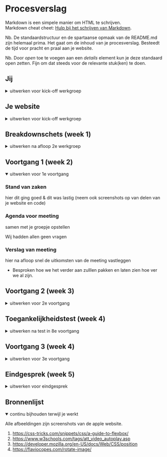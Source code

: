 # Procesverslag
Markdown is een simpele manier om HTML te schrijven.  
Markdown cheat cheet: [Hulp bij het schrijven van Markdown](https://github.com/adam-p/markdown-here/wiki/Markdown-Cheatsheet).

Nb. De standaardstructuur en de spartaanse opmaak van de README.md zijn helemaal prima. Het gaat om de inhoud van je procesverslag. Besteedt de tijd voor pracht en praal aan je website.

Nb. Door *open* toe te voegen aan een *details* element kun je deze standaard open zetten. Fijn om dat steeds voor de relevante stuk(ken) te doen.





## Jij

<details>
<summary>uitwerken voor kick-off werkgroep</summary>

### Auteur:
Yousri Bouzaien (500731321)

#### Je startniveau:
Rood

#### Je focus:
Responsive (kies uit responsive óf surface plane)

</details>





## Je website

<details>
<summary>uitwerken voor kick-off werkgroep</summary>

### Je opdracht:
https://www.apple.com/

#### Screenshot(s) van de eerste pagina (small screen):
Home
<img src="images/home.png" width="375px" alt="omschrijving van de pagina">

#### Screenshot(s) van de tweede pagina (small screen):
iPhone
<img src="images/iphone.png" width="375px" alt="omschrijving van de pagina">

</details>



## Breakdownschets (week 1)

<details>
<summary>uitwerken na afloop 2e werkgroep</summary>

### de hele pagina:
<img src="images/breakdown.png" width="375px" alt="breakdown van de hele pagina">



</details>





## Voortgang 1 (week 2)

<details open>
<summary>uitwerken voor 1e voortgang</summary>

### Stand van zaken
hier dit ging goed & dit was lastig (neem ook screenshots op van delen van je website en code)


### Agenda voor meeting
samen met je groepje opstellen

Wij hadden allen geen vragen


### Verslag van meeting
hier na afloop snel de uitkomsten van de meeting vastleggen

- Besproken hoe we het verder aan zulllen pakken en laten zien hoe ver we al zijn.

</details>





## Voortgang 2 (week 3)

<details>
<summary>uitwerken voor 2e voortgang</summary>

### Stand van zaken

Eigenlijk ging alles wel goed alleen met het hamburger menu waren een paar moeilijkheden maar die waren snel op te lossen!

### Agenda voor meeting
samen met je groepje opstellen

Ook hier hadden wij allemaal geen vragen.


### Verslag van meeting
hier na afloop snel de uitkomsten van de meeting vastleggen

- Code doorgekeken en in de CSS moet ik wat comments gaan toevoegen en kijken of ik met EM of PX ga werken. verder was
alles in orde.

</details>





## Toegankelijkheidstest (week 4)

<details>
<summary>uitwerken na test in 8e voortgang</summary>

### Bevindingen
Lijst met je bevindingen die in de test naar voren kwamen:

#### Titel eerste bevinding
Hamburger menu klapt niet open met gebruik van TAB.

Dit kan worden opgelost door van het hamburger menu icoontje ook een link te maken.

#### Titel tweede bevinding.
Hier korte omschrijving (met indien nodig een afbeelding)

Hier een omschrijving van hoe het opgelost kan worden (met indien nodig een afbeelding)


#### Titel volgende bevinding.
Hier korte omschrijving (met indien nodig een afbeelding)

Hier een omschrijving van hoe het opgelost kan worden (met indien nodig een afbeelding)


#### Titel nog een bevinding.
Hier korte omschrijving (met indien nodig een afbeelding)

Hier een omschrijving van hoe het opgelost kan worden (met indien nodig een afbeelding)

</details>


## Voortgang 3 (week 4)

<details>
<summary>uitwerken voor 3e voortgang</summary>

De enigste vraag die ik had was of je een andere video mocht gebruiken.
mijn medestudenten hadden geen vragen.

### Stand van zaken
De site is zo goed als af alleen nog de puntjes op de I en nog even kijken naar de responsiveness.


</details>





## Eindgesprek (week 5)

<details>
<summary>uitwerken voor eindgesprek</summary>

### Stand van zaken
Over het algemeen ging alles goed, ik kom er alleen niet uit hoe ik het hamburger menu weg krijg als ik op een desktop scherm kom.
<img src="images/hamburgerfout.png" width="375px" alt="omschrijving van de pagina">

### Screenshot(s)

hier screenshot(s) van je eindresultaat
<img src="images/screen1.png" width="375px" alt="omschrijving van de pagina">
<img src="images/screen2.png" width="375px" alt="omschrijving van de pagina">
</details>





## Bronnenlijst

<details open>
<summary>continu bijhouden terwijl je werkt</summary>


Alle afbeeldingen zijn screenshots van de apple website.

1. https://css-tricks.com/snippets/css/a-guide-to-flexbox/
2. https://www.w3schools.com/tags/att_video_autoplay.asp
3. https://developer.mozilla.org/en-US/docs/Web/CSS/position
4. https://flaviocopes.com/rotate-image/

</details>
